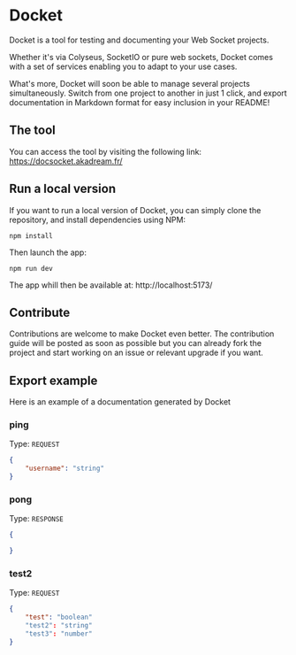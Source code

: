 # Docket

Docket is a tool for testing and documenting your Web Socket projects.

Whether it's via Colyseus, SocketIO or pure web sockets, Docket comes with a set of services enabling you to adapt to your use cases.

What's more, Docket will soon be able to manage several projects simultaneously.
Switch from one project to another in just 1 click, and export documentation in Markdown format for easy inclusion in your README!

## The tool

You can access the tool by visiting the following link: https://docsocket.akadream.fr/

## Run a local version

If you want to run a local version of Docket, you can simply clone the repository, and install dependencies using NPM:
```
npm install
```
Then launch the app:
```
npm run dev
```
The app whill then be available at: http://localhost:5173/

## Contribute

Contributions are welcome to make Docket even better.
The contribution guide will be posted as soon as possible but you can already fork the project and start working on an issue or relevant upgrade if you want.

## Export example

Here is an example of a documentation generated by Docket

### ping
Type: `REQUEST`
```json
{
	"username": "string"
}
```

### pong
Type: `RESPONSE`
```json
{

}
```

### test2
Type: `REQUEST`
```json
{
	"test": "boolean"
	"test2": "string"
	"test3": "number"
}
```
